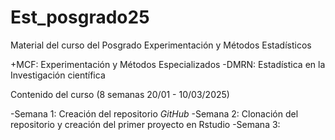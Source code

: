 # Est_posgrado25
Material del curso del Posgrado Experimentación y Métodos Estadísticos

+MCF: Experimentación y Métodos Especializados
-DMRN: Estadística en la Investigación científica

Contenido del curso (8 semanas 20/01 - 10/03/2025)

-Semana 1: Creación del repositorio *GitHub*
-Semana 2: Clonación del repositorio y creación del primer proyecto en Rstudio
-Semana 3: